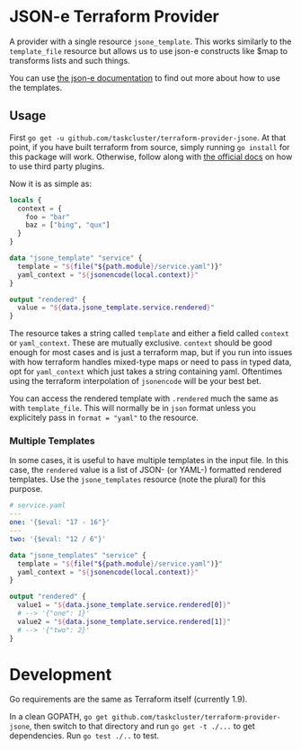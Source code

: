 # JSON-e Terraform Provider

A provider with a single resource `jsone_template`. This works similarly to the `template_file` resource
but allows us to use json-e constructs like $map to transforms lists and such things.

You can use [the json-e documentation](https://taskcluster.github.io/json-e/) to find out more about
how to use the templates.

## Usage

First `go get -u github.com/taskcluster/terraform-provider-jsone`. At that point, if you have built terraform from
source, simply running `go install` for this package will work. Otherwise, follow along with
[the official docs](https://www.terraform.io/docs/configuration/providers.html#third-party-plugins) on how to use
third party plugins.

Now it is as simple as:

```terraform
locals {
  context = {
    foo = "bar"
    baz = ["bing", "qux"]
  }
}

data "jsone_template" "service" {
  template = "${file("${path.module}/service.yaml")}"
  yaml_context = "${jsonencode(local.context)}"
}

output "rendered" {
  value = "${data.jsone_template.service.rendered}"
}
```

The resource takes a string called `template` and either a field called `context` or `yaml_context`.
These are mutually exclusive. `context` should be good enough for most cases and is just a terraform map,
but if you run into issues with how terraform handles mixed-type maps or need to pass in typed data, opt
for `yaml_context` which just takes a string containing yaml. Oftentimes using the terraform interpolation
of `jsonencode` will be your best bet.

You can access the rendered template with `.rendered` much the same as with `template_file`. This will normally
be in `json` format unless you explicitely pass in `format = "yaml"` to the resource.

### Multiple Templates

In some cases, it is useful to have multiple templates in the input file.
In this case, the `rendered` value is a list of JSON- (or YAML-) formatted rendered templates.
Use the `jsone_templates` resource (note the plural) for this purpose.

```yaml
# service.yaml
---
one: '{$eval: "17 - 16"}'
---
two: '{$eval: "12 / 6"}'
```

```terraform
data "jsone_templates" "service" {
  template = "${file("${path.module}/service.yaml")}"
  yaml_context = "${jsonencode(local.context)}"
}

output "rendered" {
  value1 = "${data.jsone_template.service.rendered[0]}"
  # --> '{"one": 1}'
  value2 = "${data.jsone_template.service.rendered[1]}"
  # --> '{"two": 2}'
}
```

# Development

Go requirements are the same as Terraform itself (currently 1.9).

In a clean GOPATH, `go get github.com/taskcluster/terraform-provider-jsone`, then switch to that directory and run `go get -t ./...` to get dependencies.
Run `go test ./..` to test.
